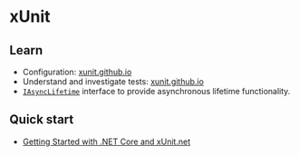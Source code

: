 # xUnit

## Learn

- Configuration: [xunit.github.io](https://xunit.github.io/docs/configuring-with-json)
- Understand and investigate tests: [xunit.github.io](https://xunit.github.io/docs/running-tests-in-parallel.html)
- [`IAsyncLifetime`](https://github.com/xunit/xunit/blob/master/src/xunit.core/IAsyncLifetime.cs) interface to provide asynchronous lifetime functionality.

## Quick start

- [Getting Started with .NET Core and xUnit.net](https://xunit.net/docs/getting-started/netcore/cmdline)
